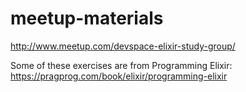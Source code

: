 meetup-materials
================


http://www.meetup.com/devspace-elixir-study-group/


Some of these exercises are from Programming Elixir: https://pragprog.com/book/elixir/programming-elixir


